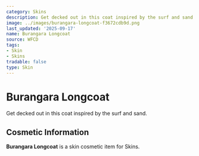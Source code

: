 ```yaml
---
category: Skins
description: Get decked out in this coat inspired by the surf and sand.
image: ../images/burangara-longcoat-f3672cdb9d.png
last_updated: '2025-09-17'
name: Burangara Longcoat
source: WFCD
tags:
- Skin
- Skins
tradable: false
type: Skin
---
```


# Burangara Longcoat

Get decked out in this coat inspired by the surf and sand.

## Cosmetic Information

**Burangara Longcoat** is a skin cosmetic item for Skins.

